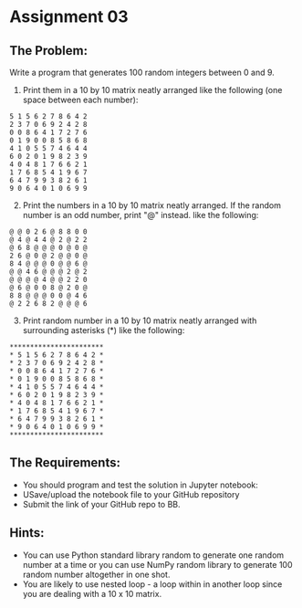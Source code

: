 # Assignment 03
## The Problem:
Write a program that generates 100 random integers between 0 and 9. 
1. Print them in a 10 by 10 matrix neatly arranged like the following (one space between each number):
```
5 1 5 6 2 7 8 6 4 2 
2 3 7 0 6 9 2 4 2 8 
0 0 8 6 4 1 7 2 7 6 
0 1 9 0 0 8 5 8 6 8 
4 1 0 5 5 7 4 6 4 4 
6 0 2 0 1 9 8 2 3 9 
4 0 4 8 1 7 6 6 2 1 
1 7 6 8 5 4 1 9 6 7 
6 4 7 9 9 3 8 2 6 1 
9 0 6 4 0 1 0 6 9 9 

```
2. Print the numbers in a 10 by 10 matrix neatly arranged. If the random number is an odd number, print "@" instead.  like the following:
```
@ @ 0 2 6 @ 8 8 0 0 
@ 4 @ 4 4 @ 2 @ 2 2 
@ 6 8 @ @ @ 0 @ 0 @ 
2 6 @ 0 @ 2 @ @ 0 @ 
8 4 @ @ @ 0 @ @ 6 @ 
@ @ 4 6 @ @ @ 2 @ 2 
@ @ @ @ 4 @ @ 2 2 0 
@ 6 @ 0 0 8 @ 2 0 @ 
8 8 @ @ @ 0 0 @ 4 6 
@ 2 2 6 8 2 @ @ @ 6
```

3. Print random number in a 10 by 10 matrix neatly arranged with surrounding asterisks (*) like the following:
```
***********************
* 5 1 5 6 2 7 8 6 4 2 *
* 2 3 7 0 6 9 2 4 2 8 *
* 0 0 8 6 4 1 7 2 7 6 *
* 0 1 9 0 0 8 5 8 6 8 *
* 4 1 0 5 5 7 4 6 4 4 *
* 6 0 2 0 1 9 8 2 3 9 *
* 4 0 4 8 1 7 6 6 2 1 *
* 1 7 6 8 5 4 1 9 6 7 *
* 6 4 7 9 9 3 8 2 6 1 *
* 9 0 6 4 0 1 0 6 9 9 *
***********************
```
## The Requirements:
- You should program and test the solution in Jupyter notebook:
- USave/upload the notebook file to your GitHub repository
- Submit the link of your GitHub repo to BB.

## Hints:
- You can use Python standard library random to generate one random number at a time or you can use NumPy random library to generate 100 random number altogether in one shot.
- You are likely to use nested loop - a loop within in another loop since you are dealing with a 10 x 10 matrix.

